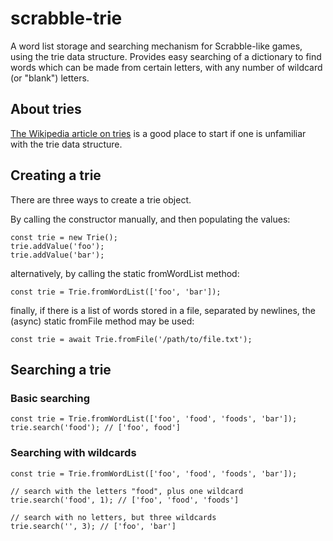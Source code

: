 # scrabble-trie
A word list storage and searching mechanism for Scrabble-like games, using the trie data structure. Provides easy searching of a dictionary to find words which can be made from certain letters, with any number of wildcard (or "blank") letters.

## About tries
[The Wikipedia article on tries](https://en.wikipedia.org/wiki/Trie) is a good place to start if one is unfamiliar with the trie data structure.

## Creating a trie
There are three ways to create a trie object.

By calling the constructor manually, and then populating the values:

    const trie = new Trie();
    trie.addValue('foo');
    trie.addValue('bar');

alternatively, by calling the static fromWordList method:

    const trie = Trie.fromWordList(['foo', 'bar']);

finally, if there is a list of words stored in a file, separated by newlines, the (async) static fromFile method may be used:

    const trie = await Trie.fromFile('/path/to/file.txt');

## Searching a trie
### Basic searching

    const trie = Trie.fromWordList(['foo', 'food', 'foods', 'bar']);
    trie.search('food'); // ['foo', food']

### Searching with wildcards

    const trie = Trie.fromWordList(['foo', 'food', 'foods', 'bar']);

    // search with the letters "food", plus one wildcard
    trie.search('food', 1); // ['foo', 'food', 'foods']
    
    // search with no letters, but three wildcards
    trie.search('', 3); // ['foo', 'bar']